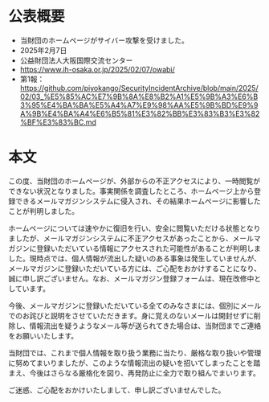 # 公表概要
- 当財団のホームページがサイバー攻撃を受けました。
- 2025年2月7日
- 公益財団法人大阪国際交流センター
- https://www.ih-osaka.or.jp/2025/02/07/owabi/
- 第1報：https://github.com/piyokango/SecurityIncidentArchive/blob/main/2025/02/03_%E5%85%AC%E7%9B%8A%E8%B2%A1%E5%9B%A3%E6%B3%95%E4%BA%BA%E5%A4%A7%E9%98%AA%E5%9B%BD%E9%9A%9B%E4%BA%A4%E6%B5%81%E3%82%BB%E3%83%B3%E3%82%BF%E3%83%BC.md

# 本文
この度、当財団のホームページが、外部からの不正アクセスにより、一時閲覧ができない状況となりました。事実関係を調査したところ、ホームページ上から登録できるメールマガジンシステムに侵入され、その結果ホームページに影響したことが判明しました。

ホームページについては速やかに復旧を行い、安全に閲覧いただける状態となりましたが、メールマガジンシステムに不正アクセスがあったことから、メールマガジンに登録いただいている情報にアクセスされた可能性があることが判明しました。現時点では、個人情報が流出した疑いのある事象は発生していませんが、メールマガジンに登録いただいている方には、ご心配をおかけすることになり、誠に申し訳ございません。なお、メールマガジン登録フォームは、現在改修中としています。

今後、メールマガジンに登録いただいている全てのみなさまには、個別にメールでのお詫びと説明をさせていただきます。身に覚えのないメールは開封せずに削除し、情報流出を疑うようなメール等が送られてきた場合は、当財団までご連絡をお願いいたします。

当財団では、これまで個人情報を取り扱う業務に当たり、厳格な取り扱いや管理に努めてまいりましたが、このような情報流出の疑いを招いてしまったことを踏まえ、今後はさらなる厳格化を図り、再発防止に全力で取り組んでまいります。

ご迷惑、ご心配をおかけいたしまして、申し訳ございませんでした。
